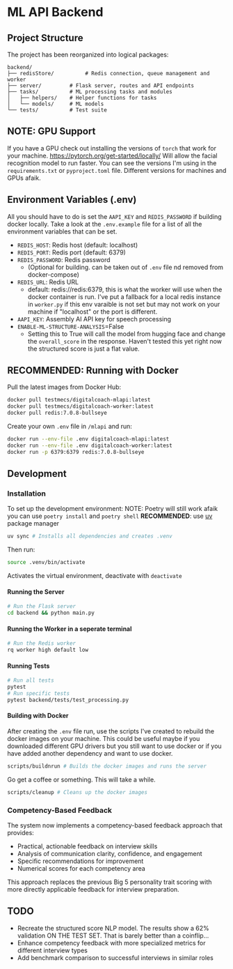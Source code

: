 # ML API Backend
## Project Structure
The project has been reorganized into logical packages:
```
backend/
├── redisStore/          # Redis connection, queue management and worker
├── server/         # Flask server, routes and API endpoints
├── tasks/          # ML processing tasks and modules
│   ├── helpers/    # Helper functions for tasks
│   └── models/     # ML models
└── tests/          # Test suite
```
## NOTE: GPU Support
If you have a GPU check out installing the versions of `torch` that work for your machine. https://pytorch.org/get-started/locally/
Will allow the facial recognition model to run faster. You can see the versions I'm using in the `requirements.txt` or `pyproject.toml` file. Different versions for machines and GPUs afaik.
## Environment Variables (.env)
All you should have to do is set the `AAPI_KEY` and `REDIS_PASSWORD` if building docker locally.
Take a look at the `.env.example` file for a list of all the environment variables that can be set. 
- `REDIS_HOST`: Redis host (default: localhost)
- `REDIS_PORT`: Redis port (default: 6379)
- `REDIS_PASSWORD`: Redis password 
    - (Optional for building. can be taken out of `.env` file nd removed from docker-compose)
- `REDIS_URL`: Redis URL  
    - default: redis://redis:6379, this is what the worker will use when the docker container is run. I've put a fallback for a local redis instance in `worker.py` if this env varaible is not set but may not work on your machine if "localhost" or the port is different. 
- `AAPI_KEY`: Assembly AI API key for speech processing
- `ENABLE-ML-STRUCTURE-ANALYSIS`=False 
    - Setting this to True will call the model from hugging face and change the `overall_score` in the response. Haven't tested this yet right now the structured score is just a flat value. 
## RECOMMENDED: Running with Docker
Pull the latest images from Docker Hub:
```bash
docker pull testmecs/digitalcoach-mlapi:latest
docker pull testmecs/digitalcoach-worker:latest
docker pull redis:7.0.8-bullseye 
```
Create your own `.env` file in `/mlapi`  and run:
```bash
docker run --env-file .env digitalcoach-mlapi:latest
docker run --env-file .env digitalcoach-worker:latest
docker run -p 6379:6379 redis:7.0.8-bullseye 
```
## Development
### Installation
To set up the development environment:
NOTE: Poetry will still work afaik you can use `poetry install` and `poetry shell`
**RECOMMENDED**: use [uv](https://docs.astral.sh/uv/getting-started/installation) package manager
```bash
uv sync # Installs all dependencies and creates .venv
```
Then run: 
```bash
source .venv/bin/activate 
```
Activates the virtual environment, deactivate with `deactivate`
#### Running the Server
```bash
# Run the Flask server
cd backend && python main.py
```
#### Running the Worker in a seperate terminal
```bash
# Run the Redis worker
rq worker high default low
```
#### Running Tests
```bash
# Run all tests
pytest
# Run specific tests
pytest backend/tests/test_processing.py
```
#### Building with Docker
After creating the `.env` file run, use the scripts I've created to rebuild the docker images on your machine. This could be useful maybe if you downloaded different GPU drivers but you still want to use docker or if you have added another dependency and want to use docker. 
```bash
scripts/buildnrun # Builds the docker images and runs the server
```
Go get a coffee or something. This will take a while.
```bash
scripts/cleanup # Cleans up the docker images
```

### Competency-Based Feedback
The system now implements a competency-based feedback approach that provides:
- Practical, actionable feedback on interview skills
- Analysis of communication clarity, confidence, and engagement
- Specific recommendations for improvement
- Numerical scores for each competency area

This approach replaces the previous Big 5 personality trait scoring with more directly applicable feedback for interview preparation.

## TODO
- Recreate the structured score NLP model. The results show a 62% validation ON THE TEST SET. That is barely better than a coinflip...
- Enhance competency feedback with more specialized metrics for different interview types
- Add benchmark comparison to successful interviews in similar roles
